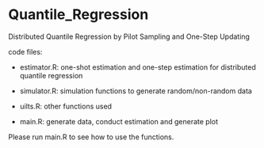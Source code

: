 # Quantile_Regression
 Distributed Quantile Regression by Pilot Sampling and One-Step Updating

code files:
- estimator.R: one-shot estimation and one-step estimation for distributed quantile regression
- simulator.R: simulation functions to generate random/non-random data
- uilts.R: other functions used

- main.R: generate data, conduct estimation and generate plot

Please run main.R to see how to use the functions.
